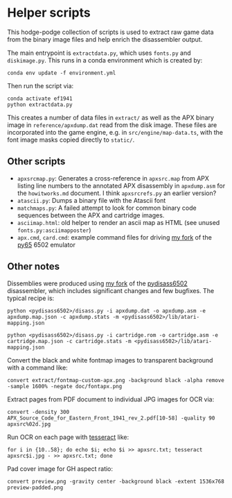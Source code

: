 Helper scripts
===

This hodge-podge collection of scripts is used to extract raw game data from
the binary image files and help enrich the disassembler output.

The main entrypoint is `extractdata.py`, which uses `fonts.py` and `diskimage.py`.
This runs in a conda environment which is created by:

    conda env update -f environment.yml

Then run the script via:

    conda activate ef1941
    python extractdata.py

This creates a number of data files in `extract/` as well as the APX binary image
in `reference/apxdump.dat` read from the disk image.
These files are incorporated into the game engine, e.g. in `src/engine/map-data.ts`,
with the font image masks copied directly to `static/`.

Other scripts
---

- `apxsrcmap.py`: Generates a cross-reference in `apxsrc.map` from APX listing line numbers to the annotated APX disassembly in `apxdump.asm` for the `howitworks.md` document.  I think `apxsrcrefs.py` an earlier version?
- `atascii.py`: Dumps a binary file with the Atascii font
- `matchmaps.py`: A failed attempt to look for common binary code sequences between the APX and cartridge images.
- `asciimap.html`: old helper to render an ascii map as HTML (see unused `fonts.py:asciimapposter`)
- `apx.cmd`, `card.cmd`: example command files for driving [my fork][py65pds] of the [py65][py65] 6502 emulator

[py65pds]: https://github.com/patricksurry/py65
[py65]: https://github.com/mnaberez/py65

Other notes
---

Dissemblies were produced using [my fork][6502pds] of the [pydisass6502][6502dis]
disassembler, which includes significant changes and few bugfixes.  The typical recipe is:

    python <pydisass6502>/disass.py -i apxdump.dat -o apxdump.asm -e apxdump.map.json -c apxdump.stats -m <pydisass6502>/lib/atari-mapping.json

    python <pydisass6502>/disass.py -i cartridge.rom -o cartridge.asm -e cartridge.map.json -c cartridge.stats -m <pydisass6502>/lib/atari-mapping.json

[6502dis]: https://github.com/Esshahn/pydisass6502
[6502pds]: https://github.com/patricksurry/pydisass6502

Convert the black and white fontmap images to transparent background with a command like:

    convert extract/fontmap-custom-apx.png -background black -alpha remove -sample 1600% -negate doc/fontapx.png

Extract pages from PDF document to individual JPG images for OCR via:

    convert -density 300 APX_Source_Code_for_Eastern_Front_1941_rev_2.pdf[10-58] -quality 90 apxsrc%02d.jpg

Run OCR on each page with [tesseract][tesseract] like:

    for i in {10..58}; do echo $i; echo $i >> apxsrc.txt; tesseract apxsrc$i.jpg - >> apxsrc.txt; done

[tesseract]: https://github.com/tesseract-ocr/tesseract

Pad cover image for GH aspect ratio:

    convert preview.png -gravity center -background black -extent 1536x768 preview-padded.png
